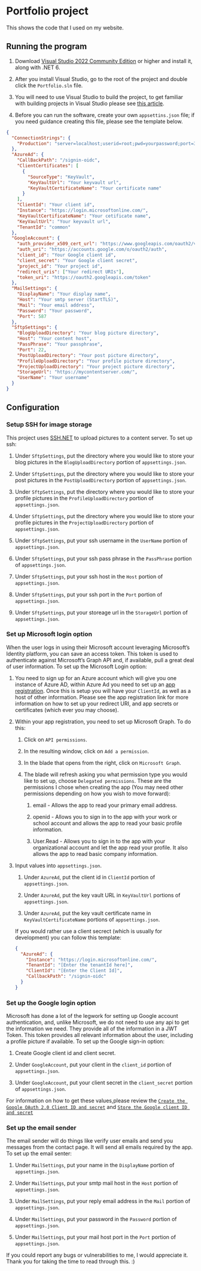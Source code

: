 # Portfolio project

This shows the code that I used on my website.

## Running the program

1. Download [Visual Studio 2022 Community Edition](https://visualstudio.microsoft.com/vs/community/) or higher and install it, along with .NET 6.

2. After you install Visual Studio, go to the root of the project and double click the `Portfolio.sln` file.

3. You will need to use Visual Studio to build the project, to get familiar with building projects in Visual Studio please see [this article](https://docs.microsoft.com/en-us/visualstudio/ide/walkthrough-building-an-application?view=vs-2022).

4. Before you can run the software, create your own `appsettins.json` file; if you need guidance creating this file, please see the template below.

```json
{
  "ConnectionStrings": {
    "Production": "server=localhost;userid=root;pwd=yourpassword;port=3306;database=portfolio"
  },
  "AzureAd": {
    "CallBackPath": "/signin-oidc",
    "ClientCertificates": [
      {
        "SourceType": "KeyVault",
        "KeyVaultUrl": "Your keyvault url",
        "KeyVaultCertificateName": "Your certificate name"
      }
    ],
    "ClientId": "Your client id",
    "Instance": "https://login.microsoftonline.com/",
    "KeyVaultCertificateName": "Your cetificate name",
    "KeyVaultUrl": "Your keyvault url",
    "TenantId": "common"
  },
  "GoogleAccount": {
    "auth_provider_x509_cert_url": "https://www.googleapis.com/oauth2/v1/certs",
    "auth_uri": "https://accounts.google.com/o/oauth2/auth",
    "client_id": "Your Google client id",
    "client_secret": "Your Google client secret",
    "project_id": "Your project id",
    "redirect_uris": ["Your redirect URIs"],
    "token_uri": "https://oauth2.googleapis.com/token"
  },
  "MailSettings": {
    "DisplayName": "Your display name",
    "Host": "Your smtp server (StartTLS)",
    "Mail": "Your email address",
    "Password": "Your password",
    "Port": 587
  },
  "SftpSettings": {
    "BlogUploadDirectory": "Your blog picture directory",
    "Host": "Your content host",
    "PassPhrase": "Your passphrase",
    "Port": 22,
    "PostUploadDirectory": "Your post picture directory",
    "ProfileUploadDirectory": "Your profile picture directory",
    "ProjectUploadDirectory": "Your project picture directory",
    "StorageUrl": "https://mycontentserver.com/",
    "UserName": "Your username"
  }
}
```

## Configuration

### **Setup SSH for image storage**

This project uses [SSH.NET](https://github.com/sshnet/SSH.NET/) to upload pictures to a content server. To set up ssh:

1. Under `SftpSettings`, put the directory where you would like to store your blog pictures in the `BlogUploadDirectory` portion of `appsettings.json`.

2. Under `SftpSettings`, put the directory where you would like to store your post pictures in the `PostUploadDirectory` portion of `appsettings.json`.

3. Under `SftpSettings`, put the directory where you would like to store your profile pictures in the `ProfileUploadDirectory` portion of `appsettings.json`.

4. Under `SftpSettings`, put the directory where you would like to store your profile pictures in the `ProjectUploadDirectory` portion of `appsettings.json`.

5. Under `SftpSettings`, put your ssh username in the `UserName` portion of `appsettings.json`.

6. Under `SftpSettings`, put your ssh pass phrase in the `PassPhrase` portion of `appsettings.json`.

7. Under `SftpSettings`, put your ssh host in the `Host` portion of `appsettings.json`.

8. Under `SftpSettings`, put your ssh port in the `Port` portion of `appsettings.json`.

9. Under `SftpSettings`, put your storeage url in the `StorageUrl` portion of `appsettings.json`.

### **Set up Microsoft login option**

When the user logs in using their Microsoft account leveraging Microsoft’s Identity platform, you can save an access token. This token is used to authenticate against Microsoft’s Graph API and, if available, pull a great deal of user information. To set up the Microsoft Login option:

1.  You need to sign up for an Azure account which will give you one instance of Azure AD, within Azure Ad you need to set up an [app registration](https://docs.microsoft.com/en-us/azure/active-directory/develop/quickstart-register-app). Once this is setup you will have your `ClientId`, as well as a host of other information. Please see the app registration link for more information on how to set up your redirect URI, and app secrets or certificates (which ever you may choose).

2.  Within your app registration, you need to set up Microsoft Graph. To do this:

    1. Click on `API permissions`.

    2. In the resulting window, click on `Add a permission`.

    3. In the blade that opens from the right, click on `Microsoft Graph`.

    4. The blade will refresh asking you what permission type you would like to set up, choose `Delegated permissions`. These are the permissions I chose when creating the app (You may need other permissions depending on how you wish to move forward):

       1. email - Allows the app to read your primary email address.

       2. openid - Allows you to sign in to the app with your work or school account and allows the app to read your basic profile information.

       3. User.Read - Allows you to sign in to the app with your organizational account and let the app read your profile. It also allows the app to read basic company information.

3.  Input values into `appsettings.json`.

    1. Under `AzureAd`, put the client id in `ClientId` portion of `appsettings.json`.

    2. Under `AzureAd`, put the key vault URL in `KeyVaultUrl` portions of `appsettings.json`.

    3. Under `AzureAd`, put the key vault certificate name in `KeyVaultCertificateName` portions of `appsettings.json`.

    If you would rather use a client secrect (which is usually for development) you can follow this template:

    ```json
    {
      "AzureAd": {
        "Instance": "https://login.microsoftonline.com/",
        "TenantId": "[Enter the tenantId here]",
        "ClientId": "[Enter the Client Id]",
        "CallbackPath": "/signin-oidc"
      }
    }
    ```

### **Set up the Google login option**

Microsoft has done a lot of the legwork for setting up Google account authentication, and, unlike Microsoft, we do not need to use any api to get the information we need. They provide all of the information in a JWT Token. This token provides all relevant information about the user, including a profile picture if available. To set up the Google sign-in option:

1. Create Google client id and client secret.

2. Under `GoogleAccount`, put your client in the `client_id` portion of `appsettings.json`.

3. Under `GoogleAccount`, put your client secret in the `client_secret` portion of `appsettings.json`.

For information on how to get these values,please review the [`Create the Google OAuth 2.0 Client ID and secret`](https://docs.microsoft.com/en-us/aspnet/core/security/authentication/social/google-logins?view=aspnetcore-6.0) and [`Store the Google client ID and secret`](https://docs.microsoft.com/en-us/aspnet/core/security/authentication/social/google-logins?view=aspnetcore-6.0#store-the-google-client-id-and-secret)

### **Set up the email sender**

The email sender will do things like verify user emails and send you messages from the contact page. It will send all emails required by the app.
To set up the email senter:

1. Under `MailSettings`, put your name in the `DisplayName` portion of `appsettings.json`.

2. Under `MailSettings`, put your smtp mail host in the `Host` portion of `appsettings.json`.

3. Under `MailSettings`, put your reply email address in the `Mail` portion of `appsettings.json`.

4. Under `MailSettings`, put your password in the `Password` portion of `appsettings.json`.

5. Under `MailSettings`, put your mail host port in the `Port` portion of `appsettings.json`.

If you could report any bugs or vulnerabilities to me, I would appreciate it. Thank you for taking the time to read through this. :)
